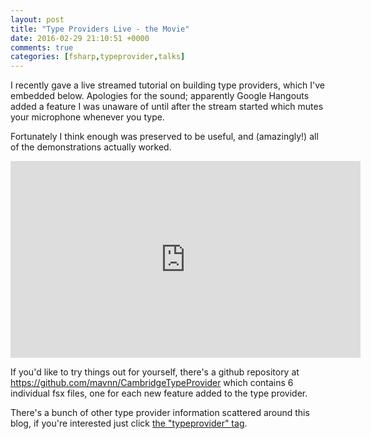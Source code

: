 ```yaml
---
layout: post
title: "Type Providers Live - the Movie"
date: 2016-02-29 21:10:51 +0000
comments: true
categories: [fsharp,typeprovider,talks]
---
```

I recently gave a live streamed tutorial on building type providers, which I've embedded below. Apologies for the sound; apparently Google Hangouts added a feature I was unaware of until after the stream started which mutes your microphone whenever you type.

Fortunately I think enough was preserved to be useful, and (amazingly!) all of the demonstrations actually worked.

<iframe width="560" height="315" src="https://www.youtube.com/embed/pXT0li6zxKQ" frameborder="0" allowfullscreen></iframe>

If you'd like to try things out for yourself, there's a github repository at https://github.com/mavnn/CambridgeTypeProvider which contains 6 individual fsx files, one for each new feature added to the type provider.

There's a bunch of other type provider information scattered around this blog, if you're interested just click [the "typeprovider" tag](https//blog.mavnn.co.uk/blog/categories/typeprovider/).
